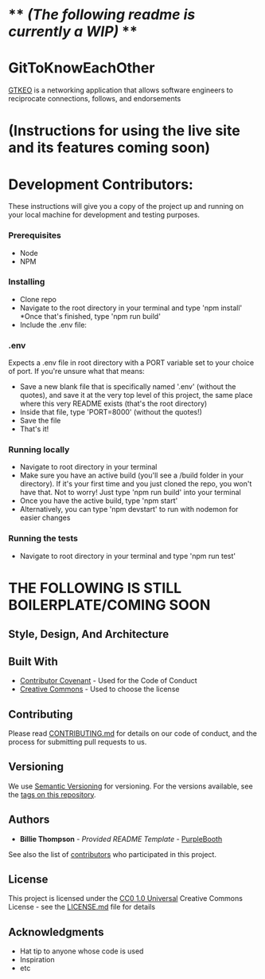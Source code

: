 # ** *(The following readme is currently a WIP)* **
# GitToKnowEachOther

[GTKEO](https://www.gittoknoweachother.com) is a networking application that allows software engineers to reciprocate connections, follows, and endorsements

# (Instructions for using the live site and its features coming soon)



# Development Contributors:

These instructions will give you a copy of the project up and running on
your local machine for development and testing purposes.

### Prerequisites

* Node
* NPM

### Installing
* Clone repo
* Navigate to the root directory in your terminal and type 'npm install'
*Once that's finished, type 'npm run build' 
* Include the .env file:

### .env
Expects a .env file in root directory with a PORT variable set to your choice of port. If you're unsure what that means:
* Save a new blank file that is specifically named '.env'  (without the quotes), and save it at the very top level of this project, the same place where this very README exists (that's the root directory)
* Inside that file, type 'PORT=8000' (without the quotes!)
* Save the file
* That's it!

### Running locally
* Navigate to root directory in your terminal
* Make sure you have an active build (you'll see a /build folder in your directory). If it's your first time and you just cloned the repo, you won't have that. Not to worry! Just type 'npm run build' into your terminal
* Once you have the active build, type 'npm start'
* Alternatively, you can type 'npm devstart' to run with nodemon for easier changes

### Running the tests

* Navigate to root directory in your terminal and type 'npm run test'


# THE FOLLOWING IS STILL BOILERPLATE/COMING SOON

## Style, Design, And Architecture




## Built With

  - [Contributor Covenant](https://www.contributor-covenant.org/) - Used
    for the Code of Conduct
  - [Creative Commons](https://creativecommons.org/) - Used to choose
    the license

## Contributing

Please read [CONTRIBUTING.md](CONTRIBUTING.md) for details on our code
of conduct, and the process for submitting pull requests to us.

## Versioning

We use [Semantic Versioning](http://semver.org/) for versioning. For the versions
available, see the [tags on this
repository](https://github.com/PurpleBooth/a-good-readme-template/tags).

## Authors

  - **Billie Thompson** - *Provided README Template* -
    [PurpleBooth](https://github.com/PurpleBooth)

See also the list of
[contributors](https://github.com/PurpleBooth/a-good-readme-template/contributors)
who participated in this project.

## License

This project is licensed under the [CC0 1.0 Universal](LICENSE.md)
Creative Commons License - see the [LICENSE.md](LICENSE.md) file for
details

## Acknowledgments

  - Hat tip to anyone whose code is used
  - Inspiration
  - etc
